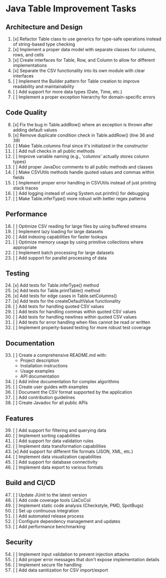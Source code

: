# Java Table Improvement Tasks

## Architecture and Design
1. [x] Refactor Table class to use generics for type-safe operations instead of string-based type checking
2. [x] Implement a proper data model with separate classes for columns, rows, and cells
3. [x] Create interfaces for Table, Row, and Column to allow for different implementations
4. [x] Separate the CSV functionality into its own module with clear interfaces
5. [ ] Implement the Builder pattern for Table creation to improve readability and maintainability
6. [ ] Add support for more data types (Date, Time, etc.)
7. [ ] Implement a proper exception hierarchy for domain-specific errors

## Code Quality
8. [x] Fix the bug in Table.addRow() where an exception is thrown after adding default values
9. [x] Remove duplicate condition check in Table.addRow() (line 36 and 39)
10. [ ] Make Table.columns final since it's initialized in the constructor
11. [ ] Add null checks in all public methods
12. [ ] Improve variable naming (e.g., 'columns' actually stores column types)
13. [ ] Add proper JavaDoc comments to all public methods and classes
14. [ ] Make CSVUtils methods handle quoted values and commas within fields
15. [ ] Implement proper error handling in CSVUtils instead of just printing stack traces
16. [ ] Add logging instead of using System.out.println() for debugging
17. [ ] Make Table.inferType() more robust with better regex patterns

## Performance
18. [ ] Optimize CSV reading for large files by using buffered streams
19. [ ] Implement lazy loading for large datasets
20. [ ] Add indexing capabilities for faster lookups
21. [ ] Optimize memory usage by using primitive collections where appropriate
22. [ ] Implement batch processing for large datasets
23. [ ] Add support for parallel processing of data

## Testing
24. [x] Add tests for Table.inferType() method
25. [x] Add tests for Table.printTable() method
26. [x] Add tests for edge cases in Table.setColumns()
27. [x] Add tests for the createDefaultValue functionality
28. [ ] Add tests for handling quoted CSV values
29. [ ] Add tests for handling commas within quoted CSV values
30. [ ] Add tests for handling newlines within quoted CSV values
31. [ ] Add tests for error handling when files cannot be read or written
32. [ ] Implement property-based testing for more robust test coverage

## Documentation
33. [ ] Create a comprehensive README.md with:
    - Project description
    - Installation instructions
    - Usage examples
    - API documentation
34. [ ] Add inline documentation for complex algorithms
35. [ ] Create user guides with examples
36. [ ] Document the CSV format supported by the application
37. [ ] Add contribution guidelines
38. [ ] Create Javadoc for all public APIs

## Features
39. [ ] Add support for filtering and querying data
40. [ ] Implement sorting capabilities
41. [ ] Add support for data validation rules
42. [ ] Implement data transformation capabilities
43. [x] Add support for different file formats (JSON, XML, etc.)
44. [ ] Implement data visualization capabilities
45. [ ] Add support for database connectivity
46. [ ] Implement data export to various formats

## Build and CI/CD
47. [ ] Update JUnit to the latest version
48. [ ] Add code coverage tools (JaCoCo)
49. [ ] Implement static code analysis (Checkstyle, PMD, SpotBugs)
50. [ ] Set up continuous integration
51. [ ] Add automated release process
52. [ ] Configure dependency management and updates
53. [ ] Add performance benchmarking

## Security
54. [ ] Implement input validation to prevent injection attacks
55. [ ] Add proper error messages that don't expose implementation details
56. [ ] Implement secure file handling
57. [ ] Add data sanitization for CSV import/export
